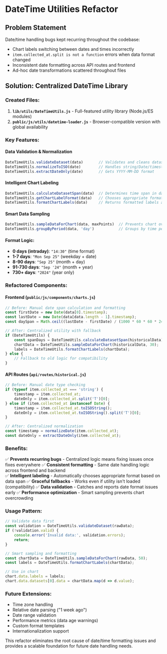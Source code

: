 # DateTime Utilities Refactor

## Problem Statement

Date/time handling bugs kept recurring throughout the codebase:
- Chart labels switching between dates and times incorrectly
- `item.collected_at.split is not a function` errors when data format changed
- Inconsistent date formatting across API routes and frontend
- Ad-hoc date transformations scattered throughout files

## Solution: Centralized DateTime Library

### Created Files:

1. **`lib/utils/DateTimeUtils.js`** - Full-featured utility library (Node.js/ES modules)
2. **`public/js/utils/datetime-loader.js`** - Browser-compatible version with global availability

### Key Features:

#### **Data Validation & Normalization**
```javascript
DateTimeUtils.validateDataset(data)       // Validates and cleans dataset
DateTimeUtils.normalizeToISO(date)        // Handles string/Date/timestamp inputs
DateTimeUtils.extractDateOnly(date)       // Gets YYYY-MM-DD format
```

#### **Intelligent Chart Labeling**
```javascript
DateTimeUtils.calculateDatasetSpan(data)  // Determines time span in days
DateTimeUtils.getChartLabelFormat(data)   // Chooses appropriate format
DateTimeUtils.formatChartLabels(data)     // Returns formatted labels array
```

#### **Smart Data Sampling**
```javascript
DateTimeUtils.sampleDataForChart(data, maxPoints)  // Prevents chart overcrowding
DateTimeUtils.groupByPeriod(data, 'day')           // Groups by time periods
```

#### **Format Logic:**
- **0 days (intraday)**: `"14:30"` (time format)
- **1-7 days**: `"Mon Sep 25"` (weekday + date)
- **8-90 days**: `"Sep 25"` (month + day)
- **91-730 days**: `"Sep '24"` (month + year)
- **730+ days**: `"2024"` (year only)

### Refactored Components:

#### **Frontend (`public/js/components/charts.js`)**
```javascript
// Before: Manual date span calculation and formatting
const firstDate = new Date(data[0].timestamp);
const lastDate = new Date(data[data.length - 1].timestamp);
const daySpan = Math.ceil((lastDate - firstDate) / (1000 * 60 * 60 * 24));

// After: Centralized utility with fallback
if (DateTimeUtils) {
    const spanDays = DateTimeUtils.calculateDatasetSpan(historicalData);
    chartData = DateTimeUtils.sampleDataForChart(historicalData, 30);
    labels = DateTimeUtils.formatChartLabels(chartData);
} else {
    // Fallback to old logic for compatibility
}
```

#### **API Routes (`api/routes/historical.js`)**
```javascript
// Before: Manual date type checking
if (typeof item.collected_at === 'string') {
    timestamp = item.collected_at;
    dateOnly = item.collected_at.split('T')[0];
} else if (item.collected_at instanceof Date) {
    timestamp = item.collected_at.toISOString();
    dateOnly = item.collected_at.toISOString().split('T')[0];
}

// After: Centralized normalization
const timestamp = normalizeDate(item.collected_at);
const dateOnly = extractDateOnly(item.collected_at);
```

### Benefits:

✅ **Prevents recurring bugs** - Centralized logic means fixing issues once fixes everywhere
✅ **Consistent formatting** - Same date handling logic across frontend and backend  
✅ **Intelligent labeling** - Automatically chooses appropriate format based on data span
✅ **Graceful fallbacks** - Works even if utility isn't loaded (compatibility)
✅ **Data validation** - Catches and reports date format issues early
✅ **Performance optimization** - Smart sampling prevents chart overcrowding

### Usage Pattern:

```javascript
// Validate data first
const validation = DateTimeUtils.validateDataset(rawData);
if (!validation.valid) {
    console.error('Invalid data:', validation.errors);
    return;
}

// Smart sampling and formatting
const chartData = DateTimeUtils.sampleDataForChart(rawData, 50);
const labels = DateTimeUtils.formatChartLabels(chartData);

// Use in chart
chart.data.labels = labels;
chart.data.datasets[0].data = chartData.map(d => d.value);
```

### Future Extensions:

- Time zone handling
- Relative date parsing ("1 week ago")
- Date range validation
- Performance metrics (data age warnings)
- Custom format templates
- Internationalization support

This refactor eliminates the root cause of date/time formatting issues and provides a scalable foundation for future date handling needs.
